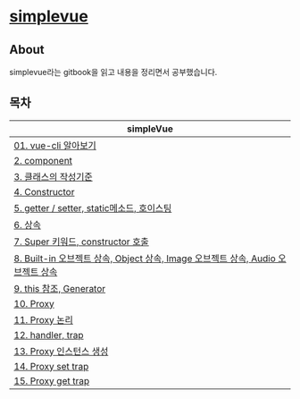 # [simplevue](https://simplevue.gitbook.io/intro/)

## About

simplevue라는 gitbook을 읽고 내용을 정리면서 공부했습니다.

## 목차

| <a id="a1"></a>simpleVue                                          |
| ------------------------------------------------------------ |
| [01. vue-cli 알아보기](#1)<br/>                                  |
| [2. component](https://github.com/owlstudy/vuejs/blob/main/simplevue/component.md)<br/>                                    |
| [3. 클래스의 작성기준](#3)<br/>                              |
| [4. Constructor](#4)<br/>                                    |
| [5. getter / setter, static메소드, 호이스팅](#5)<br/>        |
| [6. 상속](#6)<br/>                                           |
| [7. Super 키워드, constructor 호출](#7)<br/>                 |
| [8. Built-in 오브젝트 상속, Object 상속, Image 오브젝트 상속, Audio 오브젝트 상속](#8)<br/> |
| [9. this 참조, Generator](#9)<br/>                           |
| [10. Proxy](#10)                                             |
| [11. Proxy 논리](#11)                                        |
| [12. handler, trap](#12)                                     |
| [13. Proxy 인스턴스 생성](#13)                               |
| [14. Proxy set trap](#14)                                    |
| [15. Proxy get trap](#15)                                    |
